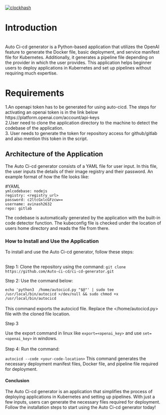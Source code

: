 
<a href="https://imgbb.com/"><img src="https://i.ibb.co/k1qfCR2/clockhash.png" alt="clockhash" border="0"></a>
<h1><b>Introduction</h1></b>
<br>
Auto Ci-cd generator is a Python-based application that utilizes the OpenAI feature to generate the Docker file, basic deployment, and service manifest file for Kubernetes. Additionally, it generates a pipeline file depending on the provider in which the user provides. This application helps beginner users to deploy applications in Kubernetes and set up pipelines without requiring much expertise.
<br>


<h1><b>Requirements</h1></b>
1.An openapi token has to be generated for using auto-cicd. The steps for activating an openai token is in the link below
<br>
https://platform.openai.com/account/api-keys
<br>
2.User need to clone the application directory to the machine to detect the codebase of the application.
<br>
3. User needs to generate the token for repository access for github/gitlab and also mention this token in the script.
<h2><b2>Architecture of the Application</h2></b2>
The Auto Ci-cd generator consists of a YAML file for user input. In this file, the user inputs the details of their image registry and their password. An example format of how the file looks like:
<br>

#YAML
<br>
`ymlcodebase: nodejs`
<br>
`registry: <registry_url>`
<br>
  `password: c2ltcGxlcGFzcw==`
  <br>
  `username: avinash2632`
  <br>
`repo: gitlab`
<br>


The codebase is automatically generated by the application with the built-in code detector function. The kubeconfig file is checked under the location of users home directory and reads the file from there.
<br>


<h3><b3>How to Install and Use the Application</h3></b3>
To install and use the Auto Ci-cd generator, follow these steps:
<br></br>


<b4>Step 1</b4>: Clone the repository using the command:
`git clone https://github.com/Auto-ci-cd/ci-cd-generator.git`

<b5>Step 2</b5>: Use the command below:

`echo 'python3  /home/autocicd.py "$@"' | sudo tee /usr/local/bin/autocicd >/dev/null && sudo chmod +x /usr/local/bin/autocicd`
<br></br>
This command exports the autocicd file. Replace the </home/autocicd.py> file with the cloned file location.

<b7> Step 3 </b7>

Use the export command in linux like `export=<openai_key>` and use `set=<openai_key>` in windows.
<br></br>
<b6>Step 4</b6>: Run the command:

`autocicd --code <your-code-location>`
This command generates the necessary deployment manifest files, Docker file, and pipeline file required for deployment.
<br>

<h4><b4>Conclusion</h4></b4>
The Auto Ci-cd generator is an application that simplifies the process of deploying applications in Kubernetes and setting up pipelines. With just a few inputs, users can generate the necessary files required for deployment. Follow the installation steps to start using the Auto Ci-cd generator today!
